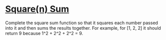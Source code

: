 # [Square(n) Sum](https://www.codewars.com/kata/515e271a311df0350d00000f/)

Complete the square sum function so that it squares each number passed into it and then sums the results together.
For example, for [1, 2, 2] it should return 9 because 1^2 + 2^2 + 2^2 = 9.

